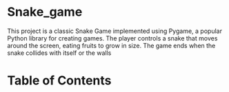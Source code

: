 # Snake_game

This project is a classic Snake Game implemented using Pygame, a popular Python library for creating games. The player controls a snake that moves around the screen, eating fruits to grow in size. The game ends when the snake collides with itself or the walls

# Table of Contents
